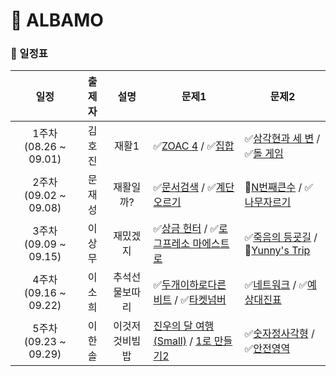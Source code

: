 # 🚗 ALBAMO

### 📆 일정표

|       **일정**        | **출제자** |    **설명**    | **문제1**                                                                                                                                                               | **문제2**                                                                                                                                                       |
| :-------------------: | :--------: | :------------: | ----------------------------------------------------------------------------------------------------------------------------------------------------------------------- | --------------------------------------------------------------------------------------------------------------------------------------------------------------- |
| 1주차 (08.26 ~ 09.01) |   김호진   |     재활1      | ✅[ZOAC 4](https://www.acmicpc.net/problem/23971) / ✅[집합](https://www.acmicpc.net/problem/11723)                                                                     | ✅[삼각현과 세 변](https://www.acmicpc.net/problem/5073) / ✅[돌 게임](https://www.acmicpc.net/problem/9655)                                                    |
| 2주차 (09.02 ~ 09.08) |   문재성   |   재활일까?    | ✅[문서검색](https://www.acmicpc.net/problem/1543) / ✅[계단오르기](https://www.acmicpc.net/problem/2579)                                                               | 💬[N번째큰수](https://www.acmicpc.net/problem/2075) / ✅[나무자르기](https://www.acmicpc.net/problem/2805)                                                      |
| 3주차 (09.09 ~ 09.15) |   이상무   |    재밌겠지    | ✅[상금 헌터](https://www.acmicpc.net/problem/15953) / ✅[로그프레소 마에스트로](https://www.acmicpc.net/problem/31937)                                                 | ✅[죽음의 등굣길](https://www.acmicpc.net/problem/31946) / 💬[Yunny's Trip](https://www.acmicpc.net/problem/31885)                                              |
| 4주차 (09.16 ~ 09.22) |   이소희   | 추석선물보따리 | ✅[두개이하로다른비트](https://school.programmers.co.kr/learn/courses/30/lessons/77885) / ✅[타켓넘버](https://school.programmers.co.kr/learn/courses/30/lessons/43165) | ✅[네트워크](https://school.programmers.co.kr/learn/courses/30/lessons/43162) / ✅[예상대진표](https://school.programmers.co.kr/learn/courses/30/lessons/12985) |
| 5주차 (09.23 ~ 09.29) |   이한솔   | 이것저것비빔밥 | [진우의 달 여행 (Small)](https://www.acmicpc.net/problem/17484) / [1로 만들기2](https://www.acmicpc.net/problem/12852)                                                  | ✅[숫자정사각형](https://www.acmicpc.net/problem/1051) / ✅[안전영역](https://www.acmicpc.net/problem/2468)                                                     |
